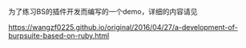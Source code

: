 为了练习BS的插件开发而编写的一个demo，详细的内容请见

https://wangzf0225.github.io/original/2016/04/27/a-development-of-burpsuite-based-on-ruby.html
